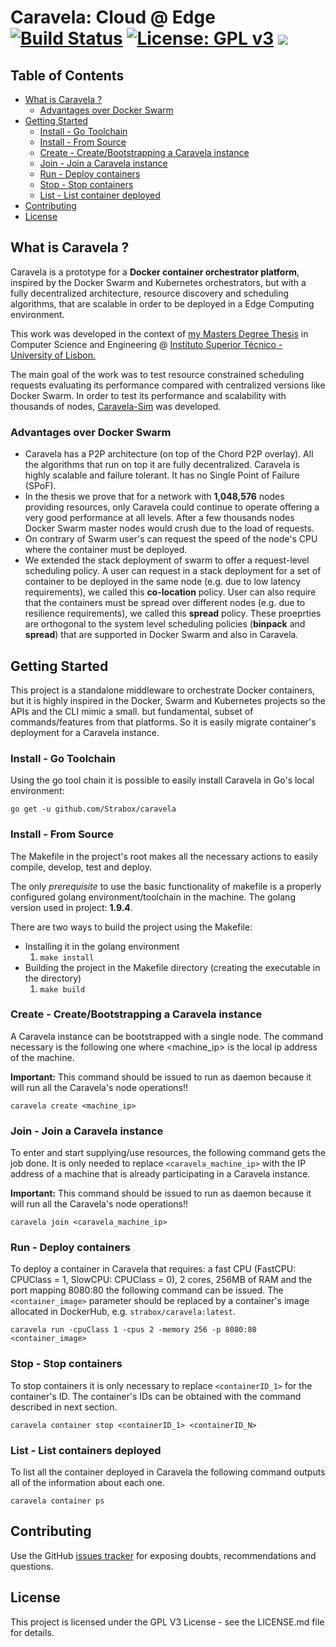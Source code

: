 # Caravela: Cloud @ Edge [![Build Status](https://travis-ci.com/Strabox/caravela.svg?token=8iyx88Q98Rgp5aaUbkKN&branch=master)](https://travis-ci.com/Strabox/caravela) [![License: GPL v3](https://img.shields.io/badge/License-GPL%20v3-blue.svg)](https://www.gnu.org/licenses/gpl-3.0) ![](https://img.shields.io/badge/awesome-%E2%9C%93-ff69b4.svg?style=flat-square)

## Table of Contents

- [What is Caravela ?](https://github.com/Strabox/caravela#what-is-caravela-)
    - [Advantages over Docker Swarm](https://github.com/Strabox/caravela#advantages-over-docker-swarm-)
- [Getting Started](https://github.com/Strabox/caravela#getting-started)
    - [Install - Go Toolchain](https://github.com/Strabox/caravela#install-go-toolchain)
    - [Install - From Source](https://github.com/Strabox/caravela#install-from-source)
    - [Create - Create/Bootstrapping a Caravela instance](https://github.com/Strabox/caravela#create-create/bootstrapping-a-caravela-instance)
    - [Join - Join a Caravela instance](https://github.com/Strabox/caravela#join-join-a-caravela-instance)
    - [Run - Deploy containers](https://github.com/Strabox/caravela#run-deploy-containers)
    - [Stop - Stop containers](https://github.com/Strabox/caravela#stop-stop-containers)
    - [List - List container deployed](https://github.com/Strabox/caravela#list-list-containers-deployed)
- [Contributing](https://github.com/Strabox/caravela#contributing)
- [License](https://github.com/Strabox/caravela#license)

## What is Caravela ?

Caravela is a prototype for a **Docker container orchestrator platform**, inspired by the Docker Swarm and Kubernetes orchestrators,
but with a fully decentralized architecture, resource discovery and scheduling algorithms, that are scalable in order to be deployed in a Edge Computing environment.

This work was developed in the context of [my Masters Degree Thesis](https://github.com/Strabox/caravela-thesis) in Computer Science and Engineering @ [Instituto Superior Técnico - University of Lisbon.](https://tecnico.ulisboa.pt/en/)

The main goal of the work was to test resource constrained scheduling requests evaluating its performance compared
with centralized versions like Docker Swarm. In order to test its performance and scalability with thousands of nodes,
[Caravela-Sim](https://github.com/Strabox/caravela-sim) was developed.

### Advantages over Docker Swarm

- Caravela has a P2P architecture (on top of the Chord P2P overlay). All the algorithms that run on top it are fully
 decentralized. Caravela is highly scalable and failure tolerant. It has no Single Point of Failure (SPoF).
- In the thesis we prove that for a network with **1,048,576** nodes providing resources, only Caravela
could continue to operate offering a very good performance at all levels. After a few thousands nodes Docker Swarm
master nodes would crush due to the load of requests.
- On contrary of Swarm user's can request the speed of the node's CPU where the container must be deployed.
- We extended the stack deployment of swarm to offer a request-level scheduling policy. A user can request in 
a stack deployment for a set of container to be deployed in the same node (e.g. due to low latency requirements),
we called this **co-location** policy. User can also require that the containers must be spread over different nodes
(e.g. due to resilience requirements), we called this **spread** policy. These proeprties are orthogonal to the system
level scheduling policies (**binpack** and **spread**) that are supported in Docker Swarm and also in Caravela.

## Getting Started

This project is a standalone middleware to orchestrate Docker containers, but it is highly inspired in the
Docker, Swarm and Kubernetes projects so the APIs and the CLI mimic a small. but fundamental, subset of commands/features from
that platforms. So it is easily migrate container's deployment for a Caravela instance.

### Install - Go Toolchain

Using the go tool chain it is possible to easily install Caravela in Go's local environment:

`go get -u github.com/Strabox/caravela`

### Install - From Source

The Makefile in the project's root makes all the necessary actions to easily compile, develop, test and deploy.

The only *prerequisite* to use the basic functionality of makefile is a properly configured golang
environment/toolchain in the machine.
The golang version used in project: **1.9.4**.

There are two ways to build the project using the Makefile:
- Installing it in the golang environment
    1. `make install`
- Building the project in the Makefile directory (creating the executable in the directory)
    1. `make build`

### Create - Create/Bootstrapping a Caravela instance

A Caravela instance can be bootstrapped with a single node. The command necessary is the following one where
<machine_ip> is the local ip address of the machine.

**Important:** This command should be issued to run as daemon because it will run all the Caravela's node operations!!

`caravela create <machine_ip>`

### Join - Join a Caravela instance

To enter and start supplying/use resources, the following command gets the job done. It is only needed to replace
 `<caravela_machine_ip>` with the IP address of a machine that is already participating in a Caravela instance.

**Important:** This command should be issued to run as daemon because it will run all the Caravela's node operations!!

`caravela join <caravela_machine_ip>`

### Run - Deploy containers

To deploy a container in Caravela that requires: a fast CPU (FastCPU: CPUClass = 1, SlowCPU: CPUClass = 0),
2 cores, 256MB of RAM and the port mapping 8080:80 the following command can be issued. The `<container_image>` parameter
should be replaced by a container's image allocated in DockerHub, e.g. `strabox/caravela:latest`.

`caravela run -cpuClass 1 -cpus 2 -memory 256 -p 8080:80 <container_image>`

### Stop - Stop containers

To stop containers it is only necessary to replace `<containerID_1>` for the container's ID. The container's IDs
can be obtained with the command described in next section.

`caravela container stop <containerID_1> <containerID_N>`

### List - List containers deployed

To list all the container deployed in Caravela the following command outputs all of the information about each one.

`caravela container ps`

## Contributing

Use the GitHub [issues tracker](https://github.com/Strabox/caravela/issues) for exposing doubts, recommendations and questions.

## License

This project is licensed under the GPL V3 License - see the LICENSE.md file for details.
